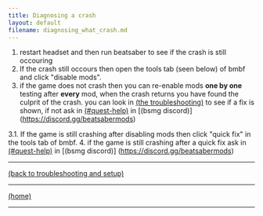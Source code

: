 ```yaml
---
title: Diagnosing a crash
layout: default
filename: diagnosing_what_crash.md
---
```


1. restart headset and then run beatsaber to see if the crash is still occouring
2. If the crash still occours then open the tools tab (seen below) of bmbf and click "disable mods".
3. if the game does not crash then you can re-enable mods **one by one** testing after **every** mod, when the crash returns you have found the culprit of the crash. you can look in [(the troubleshooting)](../individual_mods_homepage.md) to see if a fix is shown, if not ask in [(#quest-help)](https://discord.com/channels/441805394323439646/599740612752703490) in [(bsmg discord)] (https://discord.gg/beatsabermods)


3.1. If the game is still crashing after disabling mods then click "quick fix" in the tools tab of bmbf. 
4. if the game is still crashing after a quick fix ask in [(#quest-help)](https://discord.com/channels/441805394323439646/599740612752703490) in [(bsmg discord)] (https://discord.gg/beatsabermods)


****
[(back to troubleshooting and setup)](../individual_mods_homepage.md)



****
[(home)](../home.md)



****